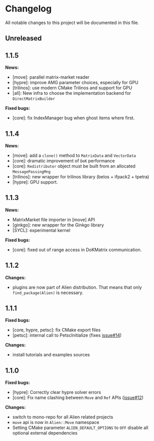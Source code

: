 # Changelog

All notable changes to this project will be documented in this file.

## Unreleased

## 1.1.5

**News:**

- \[move\]: parallel matrix-market reader
- \[hypre\]: improve AMG parameter choices, especially for GPU
- \[trilinos\]: use modern CMake Trilinos and support for GPU
- \[all\]: New infra to choose the implementation backend for `DirectMatrixBuilder`

**Fixed bugs:**

- \[core\]: fix IndexManager bug when ghost items where first.

## 1.1.4

**News:**

- \[move\]: add a `clone()` method to `MatrixData` and `VectorData`
- \[core\]: dramatic improvement of `DoK` performance
- \[core\]: `Redistributor` object must be built from an allocated `MessagePassingMng`
- \[trilinos\]: new wrapper for trilinos library (belos + ifpack2 + tpetra)
- \[hypre\]: GPU support.

## 1.1.3

**News:**

- MatrixMarket file importer in \[move\] API
- \[ginkgo\]: new wrapper for the Ginkgo library
- \[SYCL\]: experimental kernel

**Fixed bugs:**

- \[core\]: fixed out of range access in DoKMatrix communication.

## 1.1.2

**Changes:**

- plugins are now part of Alien distribution. That means that only `find_package(Alien)` is necessary.

## 1.1.1

**Fixed bugs:**

- \[core, hypre, petsc\]: fix CMake export files
- \[petsc\]: internal call to PetscInitialize (fixes [issue#14](https://github.com/arcaneframework/alien/issues/14))

**Changes:**

- install tutorials and examples sources

## 1.1.0

**Fixed bugs:**

- \[hypre\]: Correctly clear hypre solver errors
- \[core\]: Fix name clashing between `Move` and `Ref`
  APIs ([issue#12](https://github.com/arcaneframework/alien/issues/12))

**Changes:**

- switch to mono-repo for all Alien related projects
- `move` api is now in `Alien::Move` namespace
- Setting CMake parameter `ALIEN_DEFAULT_OPTIONS` to `OFF` disable all optional external dependencies
